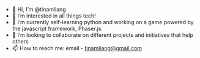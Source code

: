 - 👋 Hi, I’m @tinamliang
- 👀 I’m interested in all things tech!
- 🌱 I’m currently self-learning python and working on a game powered by the javascript framework, Phaser.js
- 💞️ I’m looking to collaborate on different projects and initiatives that help others
- 📫 How to reach me: email - tinamliang@gmail.com

<!---
tinamliang/tinamliang is a ✨ special ✨ repository because its `README.md` (this file) appears on your GitHub profile.
You can click the Preview link to take a look at your changes.
--->
